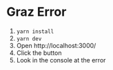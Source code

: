 # Graz Error

1. `yarn install`
2. `yarn dev`
3. Open http://localhost:3000/
4. Click the button
5. Look in the console at the error